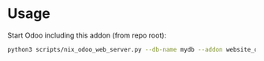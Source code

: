 # Usage

Start Odoo including this addon (from repo root):

```bash
python3 scripts/nix_odoo_web_server.py --db-name mydb --addon website_odoo_debranding
```
